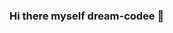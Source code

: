 ### Hi there myself dream-codee 👋

<!--
**dream-codee/dream-codee** is a ✨ _special_ ✨ repository because its `README.md` (this file) appears on your GitHub profile.

Here are some ideas to get you started:

* 🔭 I’m currently working on Upgrading my skills every now and then 
* 🌱 I’m currently learning about AWS
* 👯 I’m looking to collaborate on AI , Computer Vision & Python based projects
* 💬 Ask me about AI , Computer Vision , Python , Web Technology , ORACLE SQL , Django, Microsoft Azure.
* ⚡ Fun fact: I love learning and upgrading my skills.
